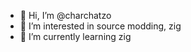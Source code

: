 - 👋 Hi, I’m @charchatzo
- 👀 I’m interested in source modding, zig
- 🌱 I’m currently learning zig
<!---
charchatzo/charchatzo is a ✨ special ✨ repository because its `README.md` (this file) appears on your GitHub profile.
You can click the Preview link to take a look at your changes.
--->
